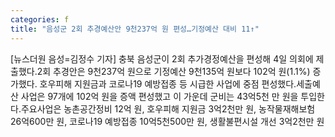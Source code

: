 ```yaml
---
categories: f
title: "음성군 2회 추경예산안 9천237억 원 편성…기정예산 대비 11↑"
---
```

[뉴스더원 음성=김정수 기자] 충북 음성군이 2회 추가경정예산을 편성해 4일 의회에 제출했다.2회 추경안은 9천237억 원으로 기정예산 9천135억 원보다 102억 원(1.1%) 증가했다. 호우피해 지원금과 코로나19 예방접종 등 시급한 사업에 중점 편성했다.세출예산 사업은 97개에 102억 원을 증액 편성했고 이 가운데 군비는 43억5천 만 원을 투입한다.주요사업은 농촌공간정비 12억 원, 호우피해 지원금 3억2천만 원, 농작물재해보험 26억600만 원, 코로나19 예방접종 10억5천500만 원, 생활불편시설 개선 3억2천만 원
